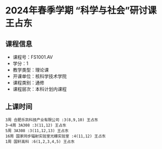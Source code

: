 # 2024年春季学期 “科学与社会”研讨课 王占东






## 课程信息

- 课程号：FS1001.AV
- 学分：1
- 教学类型：理论课
- 开课单位：核科学技术学院
- 课程类别：通修
- 课程层次：本科计划内课程

## 上课时间

```
3周 合肥乐凯科技产业有限公司 :3(8,9,10) 王占东
3~4周 3A308 :3(11,12) 王占东
5周 3A308 :3(11,12,13) 王占东
16周 国家同步辐射实验室光栅实验室 :4(11,12) 王占东
1周 国轩高科 :6(1,2,3,4,5) 王占东
```

